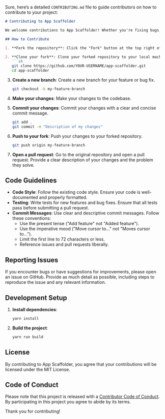 Sure, here’s a detailed `CONTRIBUTING.md` file to guide contributors on how to contribute to your project:

```markdown
# Contributing to App Scaffolder

We welcome contributions to App Scaffolder! Whether you're fixing bugs, adding new features, improving documentation, or suggesting ideas, your input is valuable to us.

## How to Contribute

1. **Fork the repository**: Click the "Fork" button at the top right of the repository page.

2. **Clone your fork**: Clone your forked repository to your local machine.
   ```sh
   git clone https://github.com/YOUR-USERNAME/app-scaffolder.git
   cd app-scaffolder
   ```

3. **Create a new branch**: Create a new branch for your feature or bug fix.
   ```sh
   git checkout -b my-feature-branch
   ```

4. **Make your changes**: Make your changes to the codebase.

5. **Commit your changes**: Commit your changes with a clear and concise commit message.
   ```sh
   git add .
   git commit -m "Description of my changes"
   ```

6. **Push to your fork**: Push your changes to your forked repository.
   ```sh
   git push origin my-feature-branch
   ```

7. **Open a pull request**: Go to the original repository and open a pull request. Provide a clear description of your changes and the problem they solve.

## Code Guidelines

- **Code Style**: Follow the existing code style. Ensure your code is well-documented and properly formatted.
- **Testing**: Write tests for new features and bug fixes. Ensure that all tests pass before submitting a pull request.
- **Commit Messages**: Use clear and descriptive commit messages. Follow these conventions:
  - Use the present tense ("Add feature" not "Added feature").
  - Use the imperative mood ("Move cursor to..." not "Moves cursor to...").
  - Limit the first line to 72 characters or less.
  - Reference issues and pull requests liberally.

## Reporting Issues

If you encounter bugs or have suggestions for improvements, please open an issue on GitHub. Provide as much detail as possible, including steps to reproduce the issue and any relevant information.

## Development Setup

1. **Install dependencies**:
   ```sh
   yarn install
   ```

2. **Build the project**:
   ```sh
   yarn run build
   ```

## License

By contributing to App Scaffolder, you agree that your contributions will be licensed under the MIT License.

## Code of Conduct

Please note that this project is released with a [Contributor Code of Conduct](CODE_OF_CONDUCT.md). By participating in this project you agree to abide by its terms.

Thank you for contributing!
